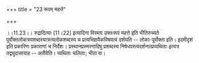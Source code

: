 +++
title = "23 रूपम् महत्ते"

+++
  
  
।।11.23।। रुद्रादित्याः \[11।22\] इत्यादिना विस्मय उक्तःरूपं महत्ते इति
भीतिरुच्यते पूर्वोक्तलोकत्रयशब्दस्यात्रत्यलोकशब्दस्य च
प्रत्यभिज्ञयैकविषयत्वं दर्शयति -- लोकाः पूर्वोक्ता इति। इदमीदृशं इति
प्रकारिणः प्रकाराणां च निर्देशः। प्रस्थानप्रस्मरणादिषु प्रशब्दस्य
निषेधपरत्वदर्शनात्प्रव्यथिताः इत्यत्र तद्व्युदासायाह -- अतीवेति। व्यथिताः
चलिताः; भीता वा।  
  
